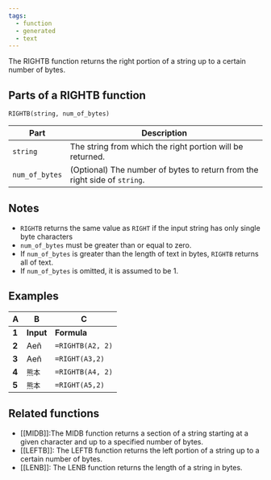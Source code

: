 ```yaml
---
tags:
  - function
  - generated
  - text
---
```


The RIGHTB function returns the right portion of a string up to a certain number of bytes.

Parts of a RIGHTB function
--------------------------

`RIGHTB(string, num_of_bytes)`

| Part | Description |
| --- | --- |
| `string` | The string from which the right portion will be returned. |
| `num_of_bytes` | (Optional) The number of bytes to return from the right side of `string`. |

Notes
-----

* `RIGHTB` returns the same value as `RIGHT` if the input string has only single byte characters
* `num_of_bytes` must be greater than or equal to zero.
* If `num_of_bytes` is greater than the length of text in bytes, `RIGHTB` returns all of text.
* If `num_of_bytes` is omitted, it is assumed to be 1.

Examples
--------

| A | B | C |
| --- | --- | --- |
| **1** | **Input** | **Formula** | **Output** |
| **2** | Aeñ | `=RIGHTB(A2, 2)` | eñ |
| **3** | Aeñ | `=RIGHT(A3,2)` | eñ |
| **4** | `熊本` | `=RIGHTB(A4, 2)` | 本 |
| **5** | `熊本` | `=RIGHT(A5,2)` | 熊本 |

Related functions
-----------------

* [[MIDB]]:The MIDB function returns a section of a string starting at a given character and up to a specified number of bytes.
* [[LEFTB]]: The LEFTB function returns the left portion of a string up to a certain number of bytes.
* [[LENB]]: The LENB function returns the length of a string in bytes.
